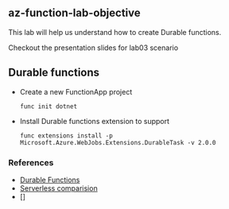 ## az-function-lab-objective

This lab will help us understand how to create Durable functions. 

Checkout the presentation slides for lab03 scenario

## Durable functions

* Create a new FunctionApp project
    ```
    func init dotnet
    ```

* Install Durable functions extension to support
    ```
    func extensions install -p Microsoft.Azure.WebJobs.Extensions.DurableTask -v 2.0.0
    ```

### References
* [Durable Functions](https://docs.microsoft.com/en-us/azure/azure-functions/durable/durable-functions-overview)
* [Serverless comparision](https://docs.microsoft.com/en-us/azure/azure-functions/functions-compare-logic-apps-ms-flow-webjobs?toc=%2fazure%2fazure-functions%2fdurable%2ftoc.json#compare-azure-functions-and-azure-logic-apps)
* []